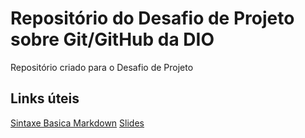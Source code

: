 # Repositório do Desafio de Projeto sobre Git/GitHub da DIO
Repositório criado para o Desafio de Projeto

## Links úteis
[Sintaxe Basica Markdown](https://www.markdownguide.org/basic-syntax/)
[Slides](https://drive.google.com/file/d/1IZu0qohv1JOmxjEra1lknDiiStU68bl4/view)
